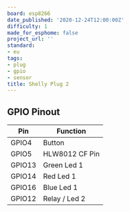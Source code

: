 ```yaml
---
board: esp8266
date_published: '2020-12-24T12:00:00Z'
difficulty: 1
made_for_esphome: false
project_url: ''
standard:
- eu
tags:
- plug
- gpio
- sensor
title: Shelly Plug 2
---
```


## GPIO Pinout

| Pin    | Function       |
| ------ | -------------- |
| GPIO4  | Button         |
| GPIO5  | HLW8012 CF Pin |
| GPIO13 | Green Led 1    |
| GPIO14 | Red Led 1      |
| GPIO16 | Blue Led 1     |
| GPIO12 | Relay / Led 2  |